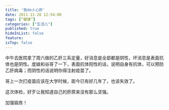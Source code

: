 ```yaml
---
title: '我de小心肝'
date: 2011-11-28 12:54:00
tags: [“健康”]
categories: ["生活儿"]
published: true
hideInList: false
feature: 
isTop: false
---
```




<p>中午去医院拿了周六做的乙肝三系定量，好消息是全部都是阴性，坏消息是表面抗体也是阴性。度娘和谷哥了一下，表面抗体阳性的话，说明自身有抗体，可以预防乙肝病毒；而阴性的话说明你得注射疫苗了。</p>
<p>哥上一次打疫苗应该在大学时候，距今已有好几年了，也该失效了。</p>
<p>这次体检，好歹让我知道自己的肝原来没有那么坚强。</p>
<p>加强锻炼！</p>
